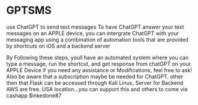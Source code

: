 # GPTSMS
use ChatGPT to send text messages
To have ChatGPT answer your text messages on an APPLE device, you can intergrate ChatGPT  with your messaging app using a combination of automation 
tools that are provided by shortcuts on iOS and a backend server


By Following these steps, youll have an automated system where you can type a message, run the shortcut, and get response from chatGPT on your APPLE Device 
if you need any assistance or Modifications, feel free to ask!  Also be aware that a subscription maybe be needed for ChatGPT. other then that Flask can be 
accessed through Kali Linux, Server for Backend AWS are free. USA location...you can support this and others to come via cashapp $inkedone87  

